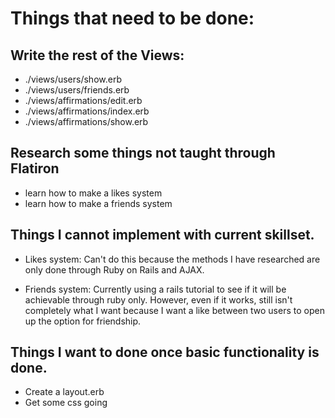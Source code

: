 # Things that need to be done:

## Write the rest of the Views:
- ./views/users/show.erb
- ./views/users/friends.erb
- ./views/affirmations/edit.erb
- ./views/affirmations/index.erb
- ./views/affirmations/show.erb

## Research some things not taught through Flatiron

- learn how to make a likes system
- learn how to make a friends system

## Things I cannot implement with current skillset.

- Likes system: Can't do this because the methods I have researched are only done through Ruby on Rails and AJAX.

- Friends system: Currently using a rails tutorial to see if it will be achievable through ruby only. However, even if it works, still isn't completely what I want because I want a like between two users to open up the option for friendship.

## Things I want to done once basic functionality is done.

- Create a layout.erb
- Get some css going
